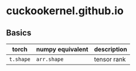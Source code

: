 # cuckookernel.github.io

## Basics

| torch        |  numpy equivalent | description |
|--------------|-------------------|-------------|
| `t.shape`    | `arr.shape`       | tensor rank |
